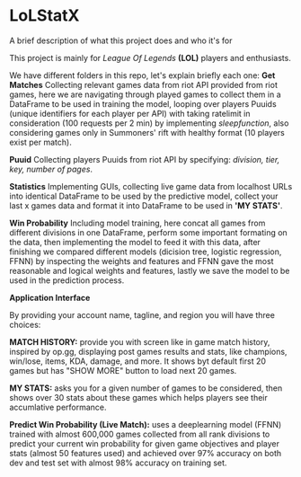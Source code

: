 
# LoLStatX

A brief description of what this project does and who it's for

This project is mainly for *League Of Legends* **(LOL)** players and enthusiasts.

We have different folders in this repo, let's explain briefly each one:
**Get Matches**
Collecting relevant games data from riot API provided from riot games, here we are navigating through played games to collect them in a DataFrame to be used in training the model, looping over players Puuids (unique identifiers for each player per API) with taking ratelimit in consideration (100 requests per 2 min) by implementing *sleepfunction*, also considering games only in Summoners' rift with healthy format (10 players exist per match).

**Puuid** Collecting players Puuids from riot API by specifying: *division, tier, key, number of pages*.

**Statistics** Implementing GUIs, collecting live game data from localhost URLs into identical DataFrame to be used by the predictive model, collect your last x games data and format it into DataFrame to be used in **'MY STATS'**.

**Win Probability** Including model training, here concat all games from different divisions in one DataFrame, perform some important formating on the data, then implementing the model to feed it with this data, after finishing we compared different models (dicision tree, logistic regression, FFNN) by inspecting the weights and features and FFNN gave the most reasonable and logical weights and features, lastly we save the model to be used in the prediction process.

**Application Interface**

By providing your account name, tagline, and region you will have three choices:

**MATCH HISTORY:** provide you with screen like in game match history, inspired by op.gg, displaying post games results and stats, like champions, win/lose, items, KDA, damage, and more. It shows byt default first 20 games but has "SHOW MORE" button to load next 20 games.

**MY STATS:** asks you for a given number of games to be considered, then shows over 30 stats about these games which helps players see their accumlative performance.

**Predict Win Probability (Live Match):** uses a deeplearning model (FFNN) trained with almost 600,000 games collected from all rank divisions to predict your current win probability for given game objectives and player stats (almost 50 features used) and achieved over 97% accuracy on both dev and test set with almost 98% accuracy on training set.



